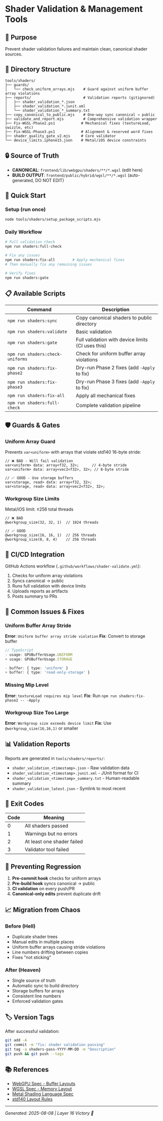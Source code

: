 # Shader Validation & Management Tools

## 🎯 Purpose
Prevent shader validation failures and maintain clean, canonical shader sources.

## 📁 Directory Structure
```
tools/shaders/
├── guards/
│   └── check_uniform_arrays.mjs    # Guard against uniform buffer array violations
├── reports/                        # Validation reports (gitignored)
│   ├── shader_validation_*.json
│   ├── shader_validation_*.junit.xml
│   └── shader_validation_*_summary.txt
├── copy_canonical_to_public.mjs    # One-way sync canonical → public
├── validate_and_report.mjs         # Comprehensive validation wrapper
├── Fix-WGSL-Phase2.ps1            # Mechanical fixes (textureLoad, swizzle, etc)
├── Fix-WGSL-Phase3.ps1            # Alignment & reserved word fixes
├── shader_quality_gate_v2.mjs     # Core validator
└── device_limits.iphone15.json    # Metal/iOS device constraints
```

## 🔒 Source of Truth
- **CANONICAL**: `frontend/lib/webgpu/shaders/**/*.wgsl` (edit here)
- **BUILD OUTPUT**: `frontend/public/hybrid/wgsl/**/*.wgsl` (auto-generated, DO NOT EDIT)

## 🚀 Quick Start

### Setup (run once)
```bash
node tools/shaders/setup_package_scripts.mjs
```

### Daily Workflow
```bash
# Full validation check
npm run shaders:full-check

# Fix any issues
npm run shaders:fix-all        # Apply mechanical fixes
# Then manually fix any remaining issues

# Verify fixes
npm run shaders:gate
```

## 📋 Available Scripts

| Command | Description |
|---------|-------------|
| `npm run shaders:sync` | Copy canonical shaders to public directory |
| `npm run shaders:validate` | Basic validation |
| `npm run shaders:gate` | Full validation with device limits (CI uses this) |
| `npm run shaders:check-uniforms` | Check for uniform buffer array violations |
| `npm run shaders:fix-phase2` | Dry-run Phase 2 fixes (add `-Apply` to fix) |
| `npm run shaders:fix-phase3` | Dry-run Phase 3 fixes (add `-Apply` to fix) |
| `npm run shaders:fix-all` | Apply all mechanical fixes |
| `npm run shaders:full-check` | Complete validation pipeline |

## 🛡️ Guards & Gates

### Uniform Array Guard
Prevents `var<uniform>` with arrays that violate std140 16-byte stride:
```wgsl
// ❌ BAD - Will fail validation
var<uniform> data: array<f32, 32>;      // 4-byte stride
var<uniform> data: array<vec2<f32>, 32>; // 8-byte stride

// ✅ GOOD - Use storage buffers
var<storage, read> data: array<f32, 32>;
var<storage, read> data: array<vec2<f32>, 32>;
```

### Workgroup Size Limits
Metal/iOS limit: ≤256 total threads
```wgsl
// ❌ BAD
@workgroup_size(32, 32, 1)  // 1024 threads

// ✅ GOOD
@workgroup_size(16, 16, 1)  // 256 threads
@workgroup_size(8, 8, 4)    // 256 threads
```

## 🔄 CI/CD Integration

GitHub Actions workflow (`.github/workflows/shader-validate.yml`):
1. Checks for uniform array violations
2. Syncs canonical → public
3. Runs full validation with device limits
4. Uploads reports as artifacts
5. Posts summary to PRs

## 🚨 Common Issues & Fixes

### Uniform Buffer Array Stride
**Error**: `Uniform buffer array stride violation`
**Fix**: Convert to storage buffer
```typescript
// TypeScript
- usage: GPUBufferUsage.UNIFORM
+ usage: GPUBufferUsage.STORAGE

- buffer: { type: 'uniform' }
+ buffer: { type: 'read-only-storage' }
```

### Missing Mip Level
**Error**: `textureLoad requires mip level`
**Fix**: Run `npm run shaders:fix-phase2 -- -Apply`

### Workgroup Size Too Large
**Error**: `Workgroup size exceeds device limit`
**Fix**: Use `@workgroup_size(16,16,1)` or smaller

## 📊 Validation Reports

Reports are generated in `tools/shaders/reports/`:
- `shader_validation_<timestamp>.json` - Raw validation data
- `shader_validation_<timestamp>.junit.xml` - JUnit format for CI
- `shader_validation_<timestamp>_summary.txt` - Human-readable summary
- `shader_validation_latest.json` - Symlink to most recent

## 🎯 Exit Codes

| Code | Meaning |
|------|---------|
| 0 | All shaders passed |
| 1 | Warnings but no errors |
| 2 | At least one shader failed |
| 3 | Validator tool failed |

## 🔐 Preventing Regression

1. **Pre-commit hook** checks for uniform arrays
2. **Pre-build hook** syncs canonical → public
3. **CI validation** on every push/PR
4. **Canonical-only edits** prevent duplicate drift

## 📈 Migration from Chaos

### Before (Hell)
- Duplicate shader trees
- Manual edits in multiple places
- Uniform buffer arrays causing stride violations
- Line numbers drifting between copies
- Fixes "not sticking"

### After (Heaven)
- Single source of truth
- Automatic sync to build directory
- Storage buffers for arrays
- Consistent line numbers
- Enforced validation gates

## 🏷️ Version Tags

After successful validation:
```bash
git add -A
git commit -m "fix: shader validation passing"
git tag -a shaders-pass-YYYY-MM-DD -m "Description"
git push && git push --tags
```

## 📚 References

- [WebGPU Spec - Buffer Layouts](https://www.w3.org/TR/webgpu/#buffer-layouts)
- [WGSL Spec - Memory Layout](https://www.w3.org/TR/WGSL/#memory-layouts)
- [Metal Shading Language Spec](https://developer.apple.com/metal/Metal-Shading-Language-Specification.pdf)
- [std140 Layout Rules](https://www.khronos.org/opengl/wiki/Interface_Block_(GLSL)#Memory_layout)

---
*Generated: 2025-08-08 | Layer 16 Victory 🎉*
